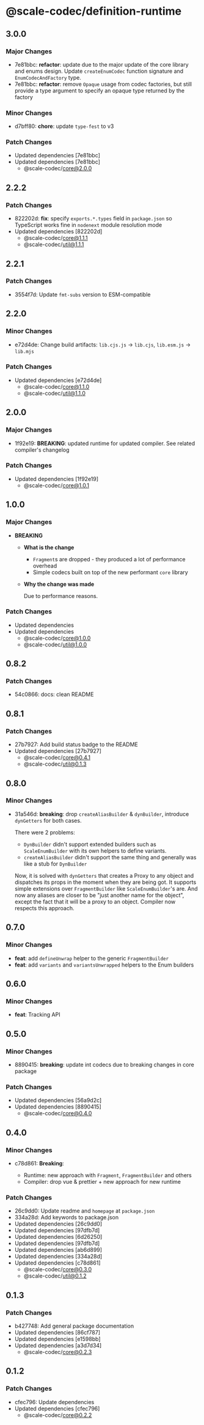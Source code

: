 # @scale-codec/definition-runtime

## 3.0.0

### Major Changes

- 7e81bbc: **refactor**: update due to the major update of the core library and enums design. Update `createEnumCodec` function signature and `EnumCodecAndFactory` type.
- 7e81bbc: **refactor**: remove `Opaque` usage from codec factories, but still provide a type argument to specify an opaque type returned by the factory

### Minor Changes

- d7bff80: **chore**: update `type-fest` to v3

### Patch Changes

- Updated dependencies [7e81bbc]
- Updated dependencies [7e81bbc]
  - @scale-codec/core@2.0.0

## 2.2.2

### Patch Changes

- 822202d: **fix**: specify `exports.*.types` field in `package.json` so TypeScript works fine in `nodenext` module resolution mode
- Updated dependencies [822202d]
  - @scale-codec/core@1.1.1
  - @scale-codec/util@1.1.1

## 2.2.1

### Patch Changes

- 3554f7d: Update `fmt-subs` version to ESM-compatible

## 2.2.0

### Minor Changes

- e72d4de: Change build artifacts: `lib.cjs.js` → `lib.cjs`, `lib.esm.js` → `lib.mjs`

### Patch Changes

- Updated dependencies [e72d4de]
  - @scale-codec/core@1.1.0
  - @scale-codec/util@1.1.0

## 2.0.0

### Major Changes

- 1f92e19: **BREAKING**: updated runtime for updated compiler. See related compiler's changelog

### Patch Changes

- Updated dependencies [1f92e19]
  - @scale-codec/core@1.0.1

## 1.0.0

### Major Changes

- **BREAKING**

  - **What is the change**

    - `Fragment`s are dropped - they produced a lot of performance overhead
    - Simple codecs built on top of the new performant `core` library

  - **Why the change was made**

    Due to performance reasons.

### Patch Changes

- Updated dependencies
- Updated dependencies
  - @scale-codec/core@1.0.0
  - @scale-codec/util@1.0.0

## 0.8.2

### Patch Changes

- 54c0866: docs: clean README

## 0.8.1

### Patch Changes

- 27b7927: Add build status badge to the README
- Updated dependencies [27b7927]
  - @scale-codec/core@0.4.1
  - @scale-codec/util@0.1.3

## 0.8.0

### Minor Changes

- 31a546d: **breaking**: drop `createAliasBuilder` & `dynBuilder`, introduce `dynGetters` for both cases.

  There were 2 problems:

  - `DynBuilder` didn't support extended builders such as `ScaleEnumBuilder` with its own helpers to define variants.
  - `createAliasBuilder` didn't support the same thing and generally was like a stub for `DynBuilder`

  Now, it is solved with `dynGetters` that creates a Proxy to any object and dispatches its props in the moment when they are being got. It supports simple extensions over `FragmentBuilder` like `ScaleEnumBuilder`'s are. And now any aliases are closer to be "just another name for the object", except the fact that it will be a proxy to an object. Compiler now respects this approach.

## 0.7.0

### Minor Changes

- **feat**: add `defineUnwrap` helper to the generic `FragmentBuilder`
- **feat**: add `variants` and `variantsUnwrapped` helpers to the Enum builders

## 0.6.0

### Minor Changes

- **feat**: Tracking API

## 0.5.0

### Minor Changes

- 8890415: **breaking**: update int codecs due to breaking changes in core package

### Patch Changes

- Updated dependencies [56a9d2c]
- Updated dependencies [8890415]
  - @scale-codec/core@0.4.0

## 0.4.0

### Minor Changes

- c78d861: **Breaking**:

  - Runtime: new approach with `Fragment`, `FragmentBuilder` and others
  - Compiler: drop vue & prettier + new approach for new runtime

### Patch Changes

- 26c9dd0: Update readme and `homepage` at `package.json`
- 334a28d: Add keywords to package.json
- Updated dependencies [26c9dd0]
- Updated dependencies [97dfb7d]
- Updated dependencies [6d26250]
- Updated dependencies [97dfb7d]
- Updated dependencies [ab6d899]
- Updated dependencies [334a28d]
- Updated dependencies [c78d861]
  - @scale-codec/core@0.3.0
  - @scale-codec/util@0.1.2

## 0.1.3

### Patch Changes

- b427748: Add general package documentation
- Updated dependencies [86cf787]
- Updated dependencies [e1598bb]
- Updated dependencies [a3d7d34]
  - @scale-codec/core@0.2.3

## 0.1.2

### Patch Changes

- cfec796: Update dependencies
- Updated dependencies [cfec796]
  - @scale-codec/core@0.2.2
